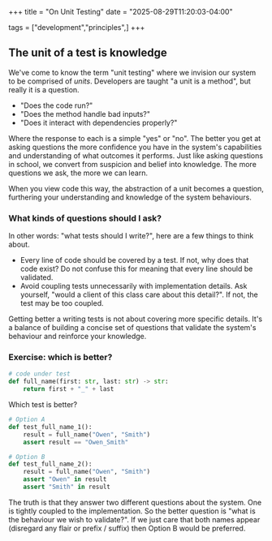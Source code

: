 +++
title = "On Unit Testing"
date = "2025-08-29T11:20:03-04:00"

tags = ["development","principles",]
+++

## The unit of a test is knowledge

We've come to know the term "unit testing" where we invision our system to be comprised of *units*. Developers are taught "a unit is a method", but really it is a question.

* "Does the code run?"
* "Does the method handle bad inputs?"
* "Does it interact with dependencies properly?"

Where the response to each is a simple "yes" or "no".
The better you get at asking questions the more confidence you have in the system's capabilities and understanding of what outcomes it performs.
Just like asking questions in school, we convert from suspicion and belief into knowledge. The more questions we ask, the more we can learn.

When you view code this way, the abstraction of a unit becomes a question, furthering your understanding and knowledge of the system behaviours.

### What kinds of questions should I ask?

In other words: "what tests should I write?", here are a few things to think about.

* Every line of code should be covered by a test. If not, why does that code exist? Do not confuse this for meaning that every line should be validated.
* Avoid coupling tests unnecessarily with implementation details. Ask yourself, "would a client of this class care about this detail?". If not, the test may be too coupled.

Getting better a writing tests is not about covering more specific details. It's a balance of building a concise set of questions that validate the system's behaviour and reinforce your knowledge.

### Exercise: which is better?

```python
# code under test
def full_name(first: str, last: str) -> str:
    return first + "_" + last
```

Which test is better?

```python
# Option A
def test_full_name_1():
    result = full_name("Owen", "Smith")
    assert result == "Owen_Smith"

# Option B
def test_full_name_2():
    result = full_name("Owen", "Smith")
    assert "Owen" in result
    assert "Smith" in result
```

The truth is that they answer two different questions about the system. One is tightly coupled to the implementation. So the better question is "what is the behaviour we wish to validate?". If we just care that both names appear (disregard any flair or prefix / suffix) then Option B would be preferred.
